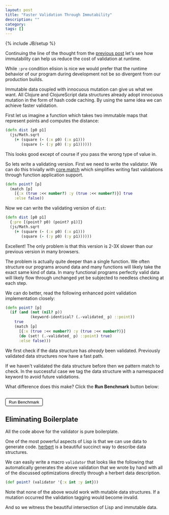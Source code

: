 ```yaml
---
layout: post
title: "Faster Validation Through Immutability"
description: ""
category: 
tags: []
---
```

{% include JB/setup %}

Continuing the line of the thought from the
[previous post](http://swannodette.github.io/2015/01/09/life-with-dynamic-typing/)
let's see how immutability can help us reduce the cost of validation
at runtime.

While `:pre` condition elision is nice we would prefer that the
runtime behavior of our program during development not be so divergent
from our production builds.

Immutable data coupled with innocuous mutation can give us what we
want. All Clojure and ClojureScript data structures already adopt
innocuous mutation in the form of hash code caching. By using the
same idea we can achieve faster validation.

First let us imagine a function which takes two immutable maps that
represent points and computes the distance:

```clj
(defn dist [p0 p1]
  (js/Math.sqrt
    (+ (square (- (:x p0) (:x p1)))
       (square (- (:y p0) (:y p1))))))
```

This looks good except of course if you pass the wrong type of
value in.

So lets write a validating version. First we need to write the
validator. We can do this trivially with
[core.match](https://github.com/clojure/core.match) which
simplifies writing fast validations through function application
support.

```clj
(defn point? [p]
  (match [p]
    [{:x (true :<< number?) :y (true :<< number?)}] true
    :else false))
```

Now we can write the validating version of `dist`:

```clj
(defn dist [p0 p1]
  {:pre [(point? p0) (point? p1)]}
  (js/Math.sqrt
    (+ (square (- (:x p0) (:x p1)))
       (square (- (:y p0) (:y p1))))))
```

Excellent! The only problem is that this version is 2-3X slower
than our previous version in many browsers.

The problem is actually quite deeper than a single function. We often
structure our programs around data and many functions will likely
take the exact same kind of data. In many functional programs
perfectly valid data will likely flow through unchanged yet be
subjected to needless checking at each step.

We can do better, read the following enhanced point validation
implementation closely:

```clj
(defn point? [p]
  (if (and (not (nil? p))
           (keyword-identical? (.-validated_ p) ::point))
    true
    (match [p]
      [{:x (true :<< number?) :y (true :<< number?)}]
      (do (set! (.-validated_ p) ::point) true)
      :else false)))
```

We first check if the data structure has *already* been validated.
Previously validated data structures now have a fast path.

If we haven't validated the data structure before then we pattern
match to check. In the successful case we tag the data structure
with a namespaced keyword to avoid future validations.

What difference does this make? Click the **Run Benchmark** button
below:

<pre id="benchmarks"></pre>
<button id="run" style="padding: 4px 10px; border: 1px solid black;
background-color: white; border-radius: 4px;">Run Benchmark</button>

<script src="/assets/js/faster/main.js"
type="text/javascript"></script>

## Eliminating Boilerplate

All the code above for the validator is pure boilerplate.

One of the most powerful aspects of Lisp is that we can use data
to generate code. [herbert](https://github.com/miner/herbert) is a
beautiful succinct way to describe data structures.

We can easily write a macro `validator` that looks like the
following that automatically generates the above validation
that we wrote by hand with all of the discussed optimizations directly
through a herbert data description.

```clj
(def point? (validator '{:x int :y int}))
```

Note that none of the above would work with mutable data
structures. If a mutation occurred the validation tagging would become
invalid.

And so we witness the beautiful intersection of Lisp and immutable data.
